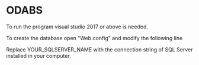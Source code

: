 # ODABS

To run the program visual studio 2017 or above is needed.

To create the database open "Web.config" and modify the following line

 <connectionStrings>
    <add name="DefaultConnection" connectionString="Data Source= YOUR_SQLSERVER_NAME; Initial Catalog = ODABS; Integrated Security=True;" providerName="System.Data.SqlClient" />
  </connectionStrings>
  
  Replace YOUR_SQLSERVER_NAME with the connection string of SQL Server installed in your computer.
